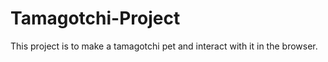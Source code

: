 # Tamagotchi-Project
This project is to make a tamagotchi pet and interact with it in the browser. 
